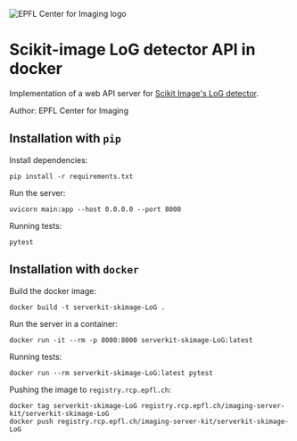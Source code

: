 ![EPFL Center for Imaging logo](https://imaging.epfl.ch/resources/logo-for-gitlab.svg)
# Scikit-image LoG detector API in docker

Implementation of a web API server for [Scikit Image's LoG detector](https://scikit-image.org/docs/stable/api/skimage.feature.html#skimage.feature.blob_log).

Author: EPFL Center for Imaging

## Installation with `pip`

Install dependencies:

```
pip install -r requirements.txt
```

Run the server:

```
uvicorn main:app --host 0.0.0.0 --port 8000
```

Running tests:

```
pytest
```

## Installation with `docker`

Build the docker image:

```
docker build -t serverkit-skimage-LoG .
```

Run the server in a container:

```
docker run -it --rm -p 8000:8000 serverkit-skimage-LoG:latest
```

Running tests:

```
docker run --rm serverkit-skimage-LoG:latest pytest
```

Pushing the image to `registry.rcp.epfl.ch`:

```
docker tag serverkit-skimage-LoG registry.rcp.epfl.ch/imaging-server-kit/serverkit-skimage-LoG
docker push registry.rcp.epfl.ch/imaging-server-kit/serverkit-skimage-LoG
```